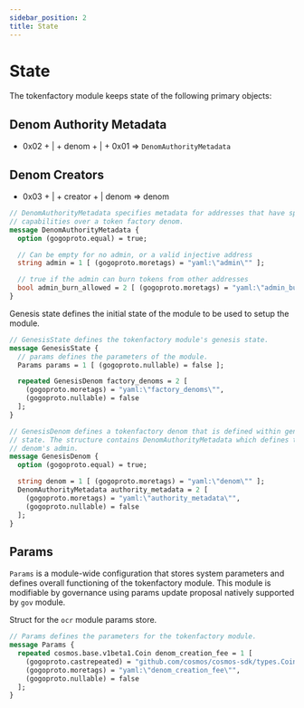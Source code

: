 ```yaml
---
sidebar_position: 2
title: State
---
```


# State

The tokenfactory module keeps state of the following primary objects:

## Denom Authority Metadata

* 0x02 + | + denom + | + 0x01 ⇒ `DenomAuthorityMetadata`

## Denom Creators

* 0x03 + | + creator + | denom ⇒ denom

```protobuf
// DenomAuthorityMetadata specifies metadata for addresses that have specific
// capabilities over a token factory denom. 
message DenomAuthorityMetadata {
  option (gogoproto.equal) = true;

  // Can be empty for no admin, or a valid injective address
  string admin = 1 [ (gogoproto.moretags) = "yaml:\"admin\"" ];

  // true if the admin can burn tokens from other addresses
  bool admin_burn_allowed = 2 [ (gogoproto.moretags) = "yaml:\"admin_burn_allowed\"" ];
}
```

Genesis state defines the initial state of the module to be used to setup the module.

```protobuf
// GenesisState defines the tokenfactory module's genesis state.
message GenesisState {
  // params defines the parameters of the module.
  Params params = 1 [ (gogoproto.nullable) = false ];

  repeated GenesisDenom factory_denoms = 2 [
    (gogoproto.moretags) = "yaml:\"factory_denoms\"",
    (gogoproto.nullable) = false
  ];
}

// GenesisDenom defines a tokenfactory denom that is defined within genesis
// state. The structure contains DenomAuthorityMetadata which defines the
// denom's admin.
message GenesisDenom {
  option (gogoproto.equal) = true;

  string denom = 1 [ (gogoproto.moretags) = "yaml:\"denom\"" ];
  DenomAuthorityMetadata authority_metadata = 2 [
    (gogoproto.moretags) = "yaml:\"authority_metadata\"",
    (gogoproto.nullable) = false
  ];
}
```

## Params

`Params` is a module-wide configuration that stores system parameters and defines overall functioning of the tokenfactory module. This module is modifiable by governance using params update proposal natively supported by `gov` module.

Struct for the `ocr` module params store.

```protobuf
// Params defines the parameters for the tokenfactory module.
message Params {
  repeated cosmos.base.v1beta1.Coin denom_creation_fee = 1 [
    (gogoproto.castrepeated) = "github.com/cosmos/cosmos-sdk/types.Coins",
    (gogoproto.moretags) = "yaml:\"denom_creation_fee\"",
    (gogoproto.nullable) = false
  ];
}

```
